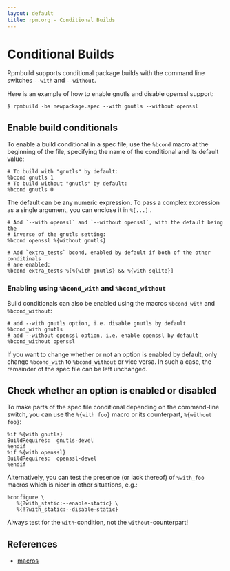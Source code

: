 ```yaml
---
layout: default
title: rpm.org - Conditional Builds
---
```

# Conditional Builds

Rpmbuild supports conditional package builds with the command line switches
`--with` and `--without`.

Here is an example of how to enable gnutls and disable openssl support:

```
$ rpmbuild -ba newpackage.spec --with gnutls --without openssl
```

## Enable build conditionals

To enable a build conditional in a spec file, use the `%bcond` macro at the
beginning of the file, specifying the name of the conditional and its default
value:

```
# To build with "gnutls" by default:
%bcond gnutls 1
# To build without "gnutls" by default:
%bcond gnutls 0
```

The default can be any numeric expression.
To pass a complex expression as a single argument, you can enclose it in
`%[...]` .

```
# Add `--with openssl` and `--without openssl`, with the default being the
# inverse of the gnutls setting:
%bcond openssl %{without gnutls}

# Add `extra_tests` bcond, enabled by default if both of the other conditinals
# are enabled:
%bcond extra_tests %[%{with gnutls} && %{with sqlite}]
```


### Enabling using `%bcond_with` and `%bcond_without`

Build conditionals can also be enabled using the macros `%bcond_with` and
`%bcond_without`:

```
# add --with gnutls option, i.e. disable gnutls by default
%bcond_with gnutls
# add --without openssl option, i.e. enable openssl by default
%bcond_without openssl
```

If you want to change whether or not an option is enabled by default, only
change `%bcond_with` to `%bcond_without` or vice versa. In such a case, the
remainder of the spec file can be left unchanged.

## Check whether an option is enabled or disabled

To make parts of the spec file conditional depending on the command-line
switch, you can use the `%{with foo}` macro or its counterpart,
`%{without foo}`:

```
%if %{with gnutls}
BuildRequires:  gnutls-devel
%endif
%if %{with openssl}
BuildRequires:  openssl-devel
%endif
```

Alternatively, you can test the presence (or lack thereof) of `%with_foo`
macros which is nicer in other situations, e.g.:

```
%configure \
   %{?with_static:--enable-static} \
   %{!?with_static:--disable-static}
```

Always test for the `with`-condition, not the `without`-counterpart!

## References
* [macros](https://github.com/rpm-software-management/rpm/blob/master/macros.in)
